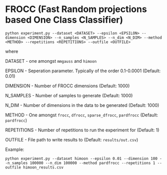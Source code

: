 # FROCC (Fast Random projections based One Class Classifier)
 
 ```
 python experiment.py --dataset <DATASET> --epsilon <EPSILON> --dimension <DIMENSION> --n_samples <N_SAMPLES> --n_dim <N_DIM> --method <METHOD> --repetitions <REPETITIONS> --outfile <OUTFILE>
 ```
 
 where 
 
 DATASET - one amongst ``mmgauss`` and ``himoon``
 
 EPSILON - Seperation parameter. Typically of the order 0.1-0.0001 (Default: 0.01)
 
 DIMENSION - Number of FROCC dimensions (Default: 1000)
 
 N_SAMPLES - Number of samples to generate (Default: 1000)
 
 N_DIM - Number of dimensions in the data to be generated (Default: 1000)
 
 METHOD - One amongst `frocc`, `dfrocc`, `sparse_dfrocc`, `pardfrocc` (Default: `pardfrocc`)
 
 REPETITIONS - Number of repetitions to run the experiment for (Default: 1)
 
 OUTFILE - File path to write results to (Default: `results/out.csv`)
 
 Example:
 ```
 python experiment.py --dataset himoon --epsilon 0.01 --dimension 100 --n_samples 100000 --n_dim 100000 --method pardfrocc --repetitions 1 --outfile himoon_results.csv
 ```
